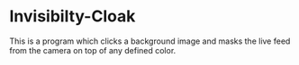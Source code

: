 # Invisibilty-Cloak
This is a program which clicks a background image and masks the live feed from the camera on top of any defined color.
